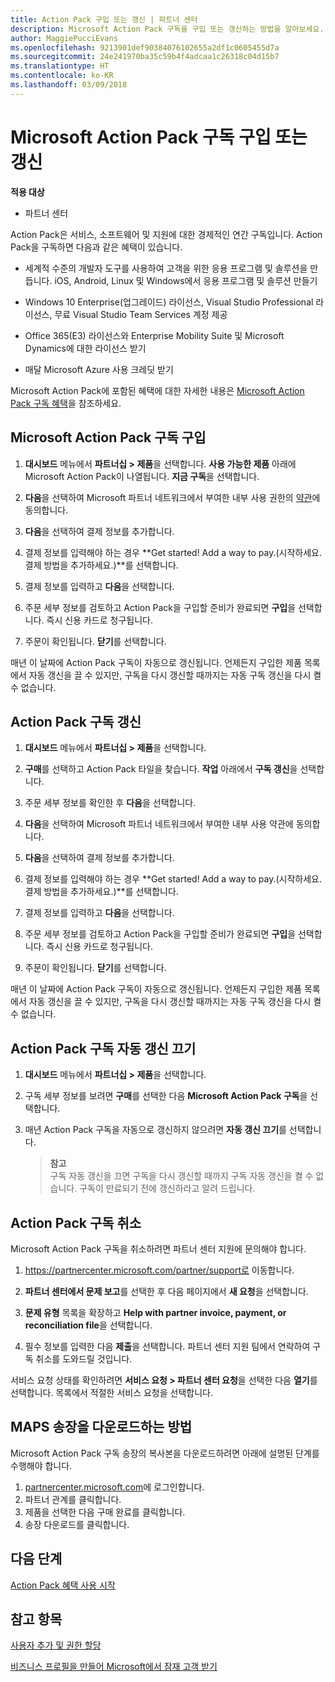 ```yaml
---
title: Action Pack 구입 또는 갱신 | 파트너 센터
description: Microsoft Action Pack 구독을 구입 또는 갱신하는 방법을 알아보세요.
author: MaggiePucciEvans
ms.openlocfilehash: 9213901def90384076102655a2df1c0605455d7a
ms.sourcegitcommit: 24e241970ba35c59b4f4adcaa1c26318c04d15b7
ms.translationtype: HT
ms.contentlocale: ko-KR
ms.lasthandoff: 03/09/2018
---
```

# <a name="purchase-or-renew-a-microsoft-action-pack-subscription"></a>Microsoft Action Pack 구독 구입 또는 갱신

**적용 대상**

-  파트너 센터


Action Pack은 서비스, 소프트웨어 및 지원에 대한 경제적인 연간 구독입니다. Action Pack을 구독하면 다음과 같은 혜택이 있습니다.

- 세계적 수준의 개발자 도구를 사용하여 고객을 위한 응용 프로그램 및 솔루션을 만듭니다. iOS, Android, Linux 및 Windows에서 응용 프로그램 및 솔루션 만들기 

- Windows 10 Enterprise(업그레이드) 라이선스, Visual Studio Professional 라이선스, 무료 Visual Studio Team Services 계정 제공 

- Office 365(E3) 라이선스와 Enterprise Mobility Suite 및 Microsoft Dynamics에 대한 라이선스 받기 

- 매달 Microsoft Azure 사용 크레딧 받기

Microsoft Action Pack에 포함된 혜택에 대한 자세한 내용은 [Microsoft Action Pack 구독 혜택](mpn-action-pack-subscription-benefits.md)을 참조하세요. 


## <a name="purchase-a-microsoft-action-pack-subscription"></a>Microsoft Action Pack 구독 구입

1. **대시보드** 메뉴에서 **파트너십 > 제품**을 선택합니다. **사용 가능한 제품** 아래에 Microsoft Action Pack이 나열됩니다. **지금 구독**을 선택합니다. 

2. **다음**을 선택하여 Microsoft 파트너 네트워크에서 부여한 내부 사용 권한의 [약관](https://go.microsoft.com/fwlink/?linkid=842232)에 동의합니다.  

3. **다음**을 선택하여 결제 정보를 추가합니다. 

4. 결제 정보를 입력해야 하는 경우 **Get started! Add a way to pay.(시작하세요. 결제 방법을 추가하세요.)**를 선택합니다. 

5. 결제 정보를 입력하고 **다음**을 선택합니다.

6. 주문 세부 정보를 검토하고 Action Pack을 구입할 준비가 완료되면 **구입**을 선택합니다. 즉시 신용 카드로 청구됩니다.

7. 주문이 확인됩니다. **닫기**를 선택합니다.

매년 이 날짜에 Action Pack 구독이 자동으로 갱신됩니다. 언제든지 구입한 제품 목록에서 자동 갱신을 끌 수 있지만, 구독을 다시 갱신할 때까지는 자동 구독 갱신을 다시 켤 수 없습니다. 


## <a name="renew-your-action-pack-subscription"></a>Action Pack 구독 갱신

1. **대시보드** 메뉴에서 **파트너십 > 제품**을 선택합니다.  

2. **구매**를 선택하고 Action Pack 타일을 찾습니다. **작업** 아래에서 **구독 갱신**을 선택합니다.  

3. 주문 세부 정보를 확인한 후 **다음**을 선택합니다.

4. **다음**을 선택하여 Microsoft 파트너 네트워크에서 부여한 내부 사용 약관에 동의합니다.  

5. **다음**을 선택하여 결제 정보를 추가합니다. 

6. 결제 정보를 입력해야 하는 경우 **Get started! Add a way to pay.(시작하세요. 결제 방법을 추가하세요.)**를 선택합니다. 

7. 결제 정보를 입력하고 **다음**을 선택합니다.

8. 주문 세부 정보를 검토하고 Action Pack을 구입할 준비가 완료되면 **구입**을 선택합니다. 즉시 신용 카드로 청구됩니다.

9. 주문이 확인됩니다. **닫기**를 선택합니다.

매년 이 날짜에 Action Pack 구독이 자동으로 갱신됩니다. 언제든지 구입한 제품 목록에서 자동 갱신을 끌 수 있지만, 구독을 다시 갱신할 때까지는 자동 구독 갱신을 다시 켤 수 없습니다. 


## <a name="turn-off-automatic-action-pack-subscription-renewal"></a>Action Pack 구독 자동 갱신 끄기

1. **대시보드** 메뉴에서 **파트너십 > 제품**을 선택합니다. 

2. 구독 세부 정보를 보려면 **구매**를 선택한 다음 **Microsoft Action Pack 구독**을 선택합니다. 

3. 매년 Action Pack 구독을 자동으로 갱신하지 않으려면 **자동 갱신 끄기**를 선택합니다. 

    >**참고**<br>
    구독 자동 갱신을 끄면 구독을 다시 갱신할 때까지 구독 자동 갱신을 켤 수 없습니다. 구독이 만료되기 전에 갱신하라고 알려 드립니다.


## <a name="cancel-your-action-pack-subscription"></a>Action Pack 구독 취소

Microsoft Action Pack 구독을 취소하려면 파트너 센터 지원에 문의해야 합니다.

1. https://partnercenter.microsoft.com/partner/support로 이동합니다.

2. **파트너 센터에서 문제 보고**를 선택한 후 다음 페이지에서 **새 요청**을 선택합니다.

3. **문제 유형** 목록을 확장하고 **Help with partner invoice, payment, or reconciliation file**을 선택합니다. 

4. 필수 정보를 입력한 다음 **제출**을 선택합니다. 파트너 센터 지원 팀에서 연락하여 구독 취소를 도와드릴 것입니다.

서비스 요청 상태를 확인하려면 **서비스 요청 > 파트너 센터 요청**을 선택한 다음 **열기**를 선택합니다. 목록에서 적절한 서비스 요청을 선택합니다.  

## <a name="how-to-get-your-maps-invoice"></a>MAPS 송장을 다운로드하는 방법

Microsoft Action Pack 구독 송장의 복사본을 다운로드하려면 아래에 설명된 단계를 수행해야 합니다.

1. [partnercenter.microsoft.com](https://partnercenter.microsoft.com)에 로그인합니다. 
2. 파트너 관계를 클릭합니다. 
3. 제품을 선택한 다음 구매 완료를 클릭합니다. 
4. 송장 다운로드를 클릭합니다.
 
## <a name="next-steps"></a>다음 단계

[Action Pack 혜택 사용 시작](manage-your-partner-network-benefits.md)


## <a name="see-also"></a>참고 항목

[사용자 추가 및 권한 할당](create-user-accounts-and-set-permissions.md)

[비즈니스 프로필을 만들어 Microsoft에서 잠재 고객 받기](create-a-marketing-profile.md)



